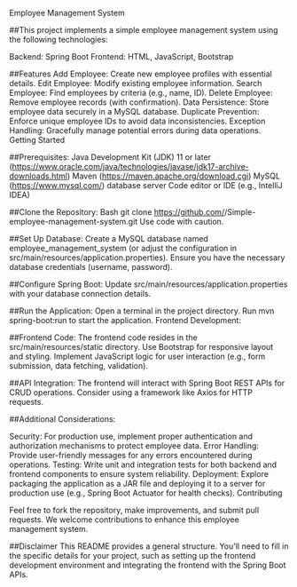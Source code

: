 Employee Management System

##This project implements a simple employee management system using the following technologies:

Backend: Spring Boot
Frontend: HTML, JavaScript, Bootstrap


##Features
Add Employee: Create new employee profiles with essential details.
Edit Employee: Modify existing employee information.
Search Employee: Find employees by criteria (e.g., name, ID).
Delete Employee: Remove employee records (with confirmation).
Data Persistence: Store employee data securely in a MySQL database.
Duplicate Prevention: Enforce unique employee IDs to avoid data inconsistencies.
Exception Handling: Gracefully manage potential errors during data operations.
Getting Started

##Prerequisites:
Java Development Kit (JDK) 11 or later (https://www.oracle.com/java/technologies/javase/jdk17-archive-downloads.html)
Maven (https://maven.apache.org/download.cgi)
MySQL (https://www.mysql.com/) database server
Code editor or IDE (e.g., IntelliJ IDEA)


##Clone the Repository:
Bash
git clone https://github.com/<GaveenBuddhika>/Simple-employee-management-system.git
Use code with caution.


##Set Up Database:
Create a MySQL database named employee_management_system (or adjust the configuration in src/main/resources/application.properties).
Ensure you have the necessary database credentials (username, password).


##Configure Spring Boot:
Update src/main/resources/application.properties with your database connection details.


##Run the Application:
Open a terminal in the project directory.
Run mvn spring-boot:run to start the application.
Frontend Development:

##Frontend Code:
The frontend code resides in the src/main/resources/static directory.
Use Bootstrap for responsive layout and styling.
Implement JavaScript logic for user interaction (e.g., form submission, data fetching, validation).

##API Integration:
The frontend will interact with Spring Boot REST APIs for CRUD operations.
Consider using a framework like Axios for HTTP requests.


##Additional Considerations:

Security: For production use, implement proper authentication and authorization mechanisms to protect employee data.
Error Handling: Provide user-friendly messages for any errors encountered during operations.
Testing: Write unit and integration tests for both backend and frontend components to ensure system reliability.
Deployment: Explore packaging the application as a JAR file and deploying it to a server for production use (e.g., Spring Boot Actuator for health checks).
Contributing

Feel free to fork the repository, make improvements, and submit pull requests. We welcome contributions to enhance this employee management system.


##Disclaimer
This README provides a general structure. You'll need to fill in the specific details for your project, such as setting up the frontend development environment and integrating the frontend with the Spring Boot APIs.
